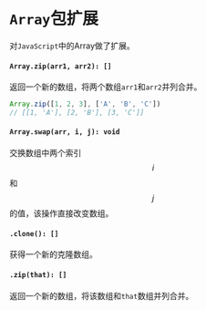 <a name="array"></a>
# `Array`包扩展
对`JavaScript`中的Array做了扩展。

#### `Array.zip(arr1, arr2): []`
返回一个新的数组，将两个数组`arr1`和`arr2`并列合并。

```JavaScript
Array.zip([1, 2, 3], ['A', 'B', 'C'])
// [[1, 'A'], [2, 'B'], [3, 'C']]
```
#### `Array.swap(arr, i, j): void` 
交换数组中两个索引$$i$$和$$j$$的值，该操作直接改变数组。

#### `.clone(): []`
获得一个新的克隆数组。
#### `.zip(that): []`
返回一个新的数组，将该数组和`that`数组并列合并。

<!--[Back to top](#array)-->
